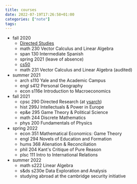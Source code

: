```yaml
---
title: courses
date: 2022-07-19T17:26:58+01:00
categories: ["note"]
tags:
---
```


- fall 2020
	- [Directed Studies](https://directedstudies.yale.edu/)
	- math 230 Vector Calculus and Linear Algebra
	- span 130 Intermediate Spanish
	- spring 2021 (leave of absence)
	- [cs50](https://cs50.harvard.edu/)
	- math 231 Vector Calculus and Linear Algebra (audited)
- summer 2021
	- arch s110 Yale and the Academic Campus
	- engl s412 Personal Geography
	- econ s116e Introduction to Macroeconomics
- fall 2021
	- cpsc 290 Directed Research (at [ysarch](https://ysarch.csl.yale.edu/))
	- hist 299J Intellectuals & Power in Europe
	- ep&e 295 Game Theory & Political Science
	- math 244 Discrete Mathematics
	- phys 200 Fundamentals of Physics
- spring 2022
	- econ 351 Mathematical Economics: Game Theory
	- engl 294 Novels of Education and Formation
	- hums 368 Alienation & Reconciliation
	- phil 204 Kant's Critique of Pure Reason
	- plsc 111 Intro to International Relations
- summer 2022
	- math s222 Linear Algebra
	- s&ds s230e Data Exploration and Analysis
	- studying abroad at the cambridge security initiative
